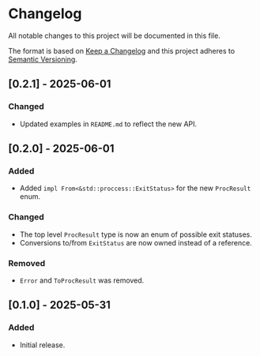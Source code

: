 # Changelog

All notable changes to this project will be documented in this file.

The format is based on [Keep a Changelog](http://keepachangelog.com/en/1.0.0/)
and this project adheres to [Semantic Versioning](https://semver.org/spec/v2.0.0.html).

## [0.2.1] - 2025-06-01

### Changed

- Updated examples in `README.md` to reflect the new API.

## [0.2.0] - 2025-06-01

### Added

- Added `impl From<&std::proccess::ExitStatus>` for the new `ProcResult` enum.

### Changed

- The top level `ProcResult` type is now an enum of possible exit statuses.
- Conversions to/from `ExitStatus` are now owned instead of a reference.

### Removed

- `Error` and `ToProcResult` was removed.

## [0.1.0] - 2025-05-31

### Added

- Initial release.
